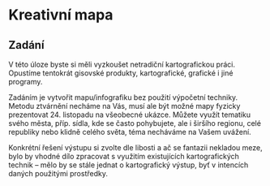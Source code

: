 # Kreativní mapa

## Zadání

V této úloze byste si měli vyzkoušet netradiční kartografickou práci. Opustíme tentokrát gisovské produkty, kartografické, grafické i jiné programy.

Zadáním je vytvořit mapu/infografiku bez použití výpočetní techniky. Metodu ztvárnění necháme na Vás, musí ale být možné mapy fyzicky prezentovat 24. listopadu na všeobecné ukázce. Můžete využít tematiku svého města, příp. sídla, kde se často pohybujete, ale i širšího regionu, celé republiky nebo klidně celého světa, téma necháváme na Vašem uvážení.

Konkrétní řešení výstupu si zvolte dle libosti a ač se fantazii nekladou meze, bylo by vhodné dílo zpracovat s využitím existujících kartografických technik – mělo by se stále jednat o kartografický výstup, byť v intencích daných použitými prostředky.